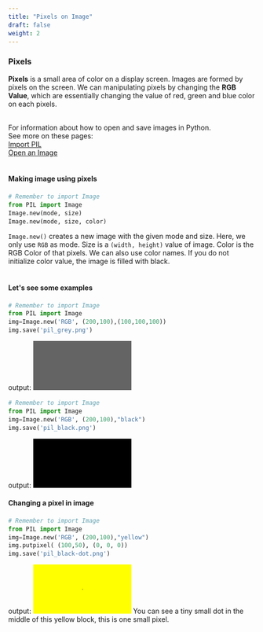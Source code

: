 ```yaml
---
title: "Pixels on Image"
draft: false
weight: 2
---
```


### Pixels

**Pixels** is a small area of color on a display screen. Images are formed by pixels on the screen. We can manipulating pixels by changing the **RGB Value**, which are essentially changing the value of red, green and blue color on each pixels.
<br/><br/>

For information about how to open and save images in Python. <br/>
See more on these pages: <br/>
<a href="../../../image-manipulation/project-overview/" target="blank">Import PIL</a><br/>
<a href="../../../image-manipulation/open-image/" target="blank">Open an Image</a>
<br/><br/>
#### Making image using pixels
```python
# Remember to import Image
from PIL import Image
Image.new(mode, size)
Image.new(mode, size, color)
```
`Image.new()` creates a new image with the given mode and size. Here, we only use `RGB` as mode. Size is a `(width, height)` value of image. Color is the RGB Color of that pixels. We can also use color names. If you do not initialize color value, the image is filled with black.
<br/><br/>

#### Let's see some examples

```python
# Remember to import Image
from PIL import Image
img=Image.new('RGB', (200,100),(100,100,100))
img.save('pil_grey.png')
```
output:
![alt text](../../media/grey.png "image showing pixels first example")
```python
# Remember to import Image
from PIL import Image
img=Image.new('RGB', (200,100),"black")
img.save('pil_black.png')
```
output:
![alt text](../../media/black.png "image showing pixels second example")

#### Changing a pixel in image
```python
# Remember to import Image
from PIL import Image
img=Image.new('RGB', (200,100),"yellow")
img.putpixel( (100,50), (0, 0, 0))
img.save('pil_black-dot.png')
```
output:
![alt text](../../media/black-dot.png "image showing pixels third example")
You can see a tiny small dot in the middle of this yellow block, this is one small pixel. 
